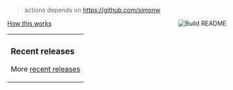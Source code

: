 <table><tr><td valign="top">
 
### Recent releases
<!-- recent_releases starts -->
<!-- recent_releases ends -->

More [recent releases](https://github.com/fulln/fulln/blob/main/releases.md)

</td>

>actions depends on <a>https://github.com/simonw</a>

<a href="https://github.com/fulln/fulln/actions"><img src="https://github.com/fulln/fulln/workflows/Build%20README/badge.svg" align="right" alt="Build README"></a> <a href="https://simonwillison.net/2020/Jul/10/self-updating-profile-readme/">How this works</a>

